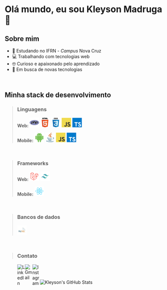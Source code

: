 # Olá mundo, eu sou Kleyson Madruga 👋 #

## Sobre mim ##

- 🏫 Estudando no IFRN - _Campus_ Nova Cruz
- 💻 Trabalhando com tecnologias web
- 🤓 Curioso e apaixonado pelo aprendizado
- 👾 Em busca de novas tecnologias

<br />

## Minha stack de desenvolvimento ##
> ### Linguagens ###
> **Web:**
> <code><img height="30" src="https://raw.githubusercontent.com/github/explore/80688e429a7d4ef2fca1e82350fe8e3517d3494d/topics/php/php.png"></code>
> <code><img height="30" src="https://raw.githubusercontent.com/github/explore/80688e429a7d4ef2fca1e82350fe8e3517d3494d/topics/html/html.png"></code>
> <code><img height="30" src="https://raw.githubusercontent.com/github/explore/80688e429a7d4ef2fca1e82350fe8e3517d3494d/topics/css/css.png"></code>
> <code><img height="30" src="https://raw.githubusercontent.com/github/explore/80688e429a7d4ef2fca1e82350fe8e3517d3494d/topics/javascript/javascript.png"></code>
> <code><img height="30" src="https://raw.githubusercontent.com/github/explore/80688e429a7d4ef2fca1e82350fe8e3517d3494d/topics/typescript/typescript.png"></code>
>
> **Mobile:**
> <code><img height="30" src="https://raw.githubusercontent.com/github/explore/80688e429a7d4ef2fca1e82350fe8e3517d3494d/topics/android/android.png"></code>
> <code><img height="30" src="https://raw.githubusercontent.com/github/explore/80688e429a7d4ef2fca1e82350fe8e3517d3494d/topics/java/java.png"></code>
> <code><img height="30" src="https://raw.githubusercontent.com/github/explore/80688e429a7d4ef2fca1e82350fe8e3517d3494d/topics/javascript/javascript.png"></code>
> <code><img height="30" src="https://raw.githubusercontent.com/github/explore/80688e429a7d4ef2fca1e82350fe8e3517d3494d/topics/typescript/typescript.png"></code>

<br />

> ### Frameworks ###
> **Web:**
> <code><img height="30" src="https://raw.githubusercontent.com/github/explore/80688e429a7d4ef2fca1e82350fe8e3517d3494d/topics/laravel/laravel.png"></code>
> <code><img height="30" src="https://raw.githubusercontent.com/github/explore/80688e429a7d4ef2fca1e82350fe8e3517d3494d/topics/tailwind/tailwind.png"></code>
>
> **Mobile:**
<code><img height="30" src="https://raw.githubusercontent.com/github/explore/80688e429a7d4ef2fca1e82350fe8e3517d3494d/topics/react-native/react-native.png"></code>

<br />

> ### Bancos de dados ###
> <code><img height="30" src="https://raw.githubusercontent.com/github/explore/80688e429a7d4ef2fca1e82350fe8e3517d3494d/topics/mysql/mysql.png"></code>

<br />  

> ### Contato ###
> <a target="_blank" href="https://www.linkedin.com/in/kleyson-madruga/">
>  <img align="left" alt="LinkedIn" width="24px" src="https://cdn.jsdelivr.net/npm/simple-icons@v3/icons/linkedin.svg" />
> </a>
> <a target="_blank" href="mailto:kleysonfmadruga26@gmail.com">
>  <img align="left" alt="Gmail" width="24px" src="https://cdn.jsdelivr.net/npm/simple-icons@v3/icons/gmail.svg" />
> </a>
> <a target="_blank" href="https://www.instagram.com/kleyson_fm/">
>  <img align="left" alt="Instagram" width="24px" src="https://cdn.jsdelivr.net/npm/simple-icons@v3/icons/instagram.svg" />
> </a>

<br />
<br />

![Kleyson's GitHub Stats](https://github-readme-stats.vercel.app/api?username=kleysonfmadruga&show_icons=true)
